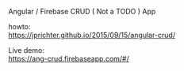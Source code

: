Angular / Firebase CRUD ( Not a TODO ) App

howto:  
https://jprichter.github.io/2015/09/15/angular-crud/

Live demo:  
https://ang-crud.firebaseapp.com/#/
